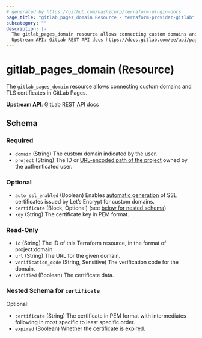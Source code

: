 ```yaml
---
# generated by https://github.com/hashicorp/terraform-plugin-docs
page_title: "gitlab_pages_domain Resource - terraform-provider-gitlab"
subcategory: ""
description: |-
  The gitlab_pages_domain resource allows connecting custom domains and TLS certificates in GitLab Pages.
  Upstream API: GitLab REST API docs https://docs.gitlab.com/ee/api/pages_domains.html
---
```


# gitlab_pages_domain (Resource)

The `gitlab_pages_domain` resource allows connecting custom domains and TLS certificates in GitLab Pages.

**Upstream API**: [GitLab REST API docs](https://docs.gitlab.com/ee/api/pages_domains.html)



<!-- schema generated by tfplugindocs -->
## Schema

### Required

- `domain` (String) The custom domain indicated by the user.
- `project` (String) The ID or [URL-encoded path of the project](https://docs.gitlab.com/ee/api/index.html#namespaced-path-encoding) owned by the authenticated user.

### Optional

- `auto_ssl_enabled` (Boolean) Enables [automatic generation](https://docs.gitlab.com/ee/user/project/pages/custom_domains_ssl_tls_certification/lets_encrypt_integration.html) of SSL certificates issued by Let’s Encrypt for custom domains.
- `certificate` (Block, Optional) (see [below for nested schema](#nestedblock--certificate))
- `key` (String) The certificate key in PEM format.

### Read-Only

- `id` (String) The ID of this Terraform resource, in the format of project:domain
- `url` (String) The URL for the given domain.
- `verification_code` (String, Sensitive) The verification code for the domain.
- `verified` (Boolean) The certificate data.

<a id="nestedblock--certificate"></a>
### Nested Schema for `certificate`

Optional:

- `certificate` (String) The certificate in PEM format with intermediates following in most specific to least specific order.
- `expired` (Boolean) Whether the certificate is expired.


